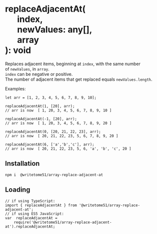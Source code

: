 # replaceAdjacentAt(<br>&nbsp;&nbsp;&nbsp;&nbsp;&nbsp;&nbsp;index,<br>&nbsp;&nbsp;&nbsp;&nbsp;&nbsp;&nbsp;newValues: any[],<br>&nbsp;&nbsp;&nbsp;&nbsp;&nbsp;&nbsp;array<br>): void

Replaces adjacent items, beginning at `index`, with the same number  
of `newValues`, in `array`.  
`index` can be negative or positive.   
The number of adjacent items that get replaced equals `newValues.length`.

Examples:
```
let arr = [1, 2, 3, 4, 5, 6, 7, 8, 9, 10];

replaceAdjacentAt(1, [20], arr);  
// arr is now  [ 1, 20, 3, 4, 5, 6, 7, 8, 9, 10 ]

replaceAdjacentAt(-1, [20], arr);  
// arr is now  [ 1, 20, 3, 4, 5, 6, 7, 8, 9, 20 ]

replaceAdjacentAt(0, [20, 21, 22, 23], arr);  
// arr is now  [ 20, 21, 22, 23, 5, 6, 7, 8, 9, 20 ]

replaceAdjacentAt(6, ['a','b','c'], arr);  
// arr is now  [ 20, 21, 22, 23, 5, 6, 'a', 'b', 'c', 20 ]
```

## Installation
`npm i  @writetome51/array-replace-adjacent-at`


## Loading
```
// if using TypeScript:
import { replaceAdjacentAt } from '@writetome51/array-replace-adjacent-at';
// if using ES5 JavaScript:
var  replaceAdjacentAt = 
    require('@writetome51/array-replace-adjacent-at').replaceAdjacentAt;
```